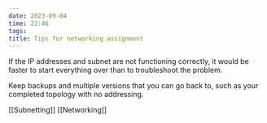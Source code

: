 ```yaml
---
date: 2023-09-04
time: 22:46
tags:
title: Tips for networking assignment
---
```

If the IP addresses and subnet are not functioning correctly, it would be faster to start everything over than to troubleshoot the problem.

Keep backups and multiple versions that you can go back to, such as your completed topology with no addressing.

[[Subnetting]] [[Networking]]